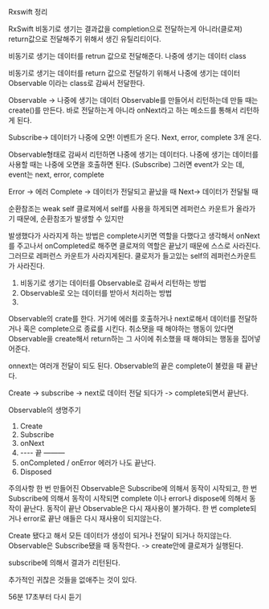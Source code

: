 Rxswift 정리

RxSwift 비동기로 생기는 결과값을 completion으로 전달하는게 아니라(클로져)
return값으로 전달해주기 위해서 생긴 유틸리티이다.

비동기로 생기는 데이터를 retrun 값으로 전달해준다.
나중에 생기는 데이터 class

비동기로 생기는 데이터를 return 값으로 전달하기 위해서
나중에 생기는 데이터 Observable 이라는 class로 감싸서 전달한다.




Observable -> 나중에 생기는 데이터
Observable를 만들어서 리턴하는데 만들 때는 create()를 만든다.
바로 전달하는게 아니라 
onNext라고 하는 메소드를 통해서 리턴하게 된다.

Subscribe-> 데이터가 나중에 오면! 이벤트가 온다.
Next, error, complete  3개 온다.



Observable형태로 감싸서 리턴하면 나중에 생기는 데이터다.
나중에 생기는 데이터를 사용할 때는 나중에 오면을 호출하면 된다. (Subscribe)
그러면 event가 오는 데, event는 next, error, complete

Error -> 에러
Complete -> 데이터가 전달되고 끝났을 때
Next-> 데이터가 전달될 때

순환참조는 weak self
클로져에서 self를 사용을 하게되면 레퍼런스 카운트가 올라가기 때문에,
순환참조가 발생할 수 있지만

발생했다가 사라지게 하는 방법은 complete시키면 역할을 다했다고 생각해서 
onNext를 주고나서 onCompleted로 해주면 클로져의 역할은 끝났기 때문에 스스로 사라진다.
그러므로 레퍼런스 카운트가 사라지게된다.
쿨로저가 들고있는 self의 레퍼런스카운트가 사라진다.


1. 비동기로 생기는 데이터를  Observable로 감싸서 리턴하는 방법
2.  Observable로 오는 데이터를 받아서 처리하는 방법
3. 


Observable의 crate를 한다.
거기에 에러를 호출하거나 next로해서 데이터를 전달하거나 혹은 complete으로 종료를 시킨다.
취소됏을 때 해야하는 행동이 있다면
Observable을 create해서 return하는 그 사이에 취소했을 때 해야되는 행동을 집어넣어준다.

onnext는 여러개 전달이 되도 된다.
Observable의 끝은 complete이 불렸을 때 끝난다.

Create -> subscribe -> next로 데이터 전달 되다가 -> complete되면서 끝난다.


Observable의 생명주기
1.  Create
2.  Subscribe
3. onNext  
4.  ----  끝 ———
5. onCompleted  / onError 에러가 나도 끝난다.
6. Disposed

주의사항
한 번 만들어진 Observable은 Subscribe에 의해서 동작이 시작되고,
한 번 Subscribe에 의해서 동작이 시작되면 complete 이나 error나 dispose에 의해서 동작이 끝난다.
동작이 끝난 Observable은 다시 재사용이 불가하다.
한 번 complete되거나 error로 끝난 애들은 다시 재사용이 되지않는다.

Create 됐다고 해서 모든 데이터가 생성이 되거나 전달이 되거나 하지않는다.
Observable은 Subscribe됐을 때 동작한다. -> create안에 클로져가 실행된다.

subscribe에 의해서 결과가 리턴된다.





추가적인 귀찮은 것들을 없애주는 것이 있다.


56분 17초부터 다시 듣기
